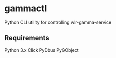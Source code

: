 # gammactl
Python CLI utility for controlling wlr-gamma-service

## Requirements
Python 3.x
Click
PyDbus
PyGObject

